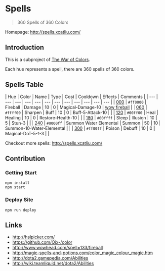 # Spells

> 360 Spells of 360 Colors

Homepage: http://spells.xcatliu.com/

## Introduction

This is a subproject of [The War of Colors](https://github.com/xcatliu/the-war-of-colors).

Each hue represents a spell, there are 360 spells of 360 colors.

## Spells Table

| Hue | Color | Name | Type | Cost | Cooldown | Effects | Comments |
| --- | --- | --- | --- | --- | --- | --- | --- | --- | --- | --- | --- |
| [000] | `#ff0000` | Fireball | Damage | 10 | 0 | Magical-Damage-10 | [wow fireball] |
| [060] | `#ffff00` | Sharpen | Buff | 10 | 0 | Buff-5-Attack-10 | |
| [120] | `#00ff00` | Heal | Healing | 10 | 0 | Restore-Health-10 | |
| [180] | `#00ffff` | Sleep | Illusion | 10 | 5 | Stun-3 | |
| [240] | `#0000ff` | Summon Water Elemental | Summon | 50 | 10 | Summon-10-Water-Elemental | |
| [300] | `#ff00ff` | Poison | Debuff | 10 | 0 | Magical-DoT-5-1-3 | |

Checkout more spells: http://spells.xcatliu.com/

## Contribution

### Getting Start

```shell
npm install
npm start
```

### Deploy Site

```shell
npm run deploy
```

## Links

- http://hslpicker.com/
- https://github.com/Qix-/color
- http://www.wowhead.com/spell=133/fireball
- http://magic-spells-and-potions.com/color_magic_colour_magic.htm
- http://dota2.gamepedia.com/Abilities
- http://wiki.teamliquid.net/dota2/Abilities

[wow fireball]: http://www.wowhead.com/spell=133/fireball

[000]: https://github.com/xcatliu/spells/blob/master/src/spells/000.json
[060]: https://github.com/xcatliu/spells/blob/master/src/spells/060.json
[120]: https://github.com/xcatliu/spells/blob/master/src/spells/120.json
[180]: https://github.com/xcatliu/spells/blob/master/src/spells/180.json
[240]: https://github.com/xcatliu/spells/blob/master/src/spells/240.json
[300]: https://github.com/xcatliu/spells/blob/master/src/spells/300.json
